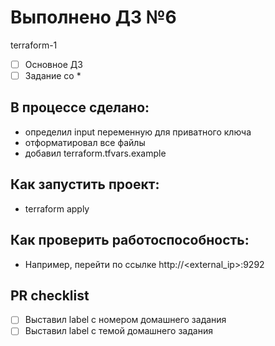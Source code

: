 # Выполнено ДЗ №6
terraform-1
 - [ ] Основное ДЗ
 - [ ] Задание со *

## В процессе сделано:
 - определил input переменную для приватного ключа
 - отформатировал все файлы
 - добавил terraform.tfvars.example

## Как запустить проект:
 - terraform apply

## Как проверить работоспособность:
 - Например, перейти по ссылке http://<external_ip>:9292

## PR checklist
 - [ ] Выставил label с номером домашнего задания
 - [ ] Выставил label с темой домашнего задания
